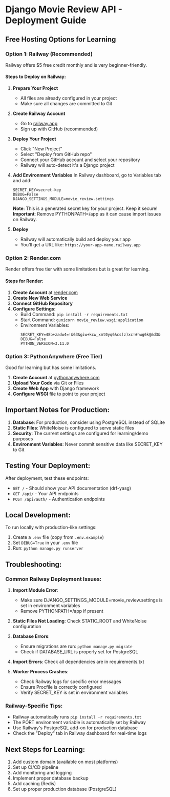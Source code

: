 # Django Movie Review API - Deployment Guide

## Free Hosting Options for Learning

### Option 1: Railway (Recommended)
Railway offers $5 free credit monthly and is very beginner-friendly.

#### Steps to Deploy on Railway:

1. **Prepare Your Project**
   - All files are already configured in your project
   - Make sure all changes are committed to Git

2. **Create Railway Account**
   - Go to [railway.app](https://railway.app)
   - Sign up with GitHub (recommended)

3. **Deploy Your Project**
   - Click "New Project"
   - Select "Deploy from GitHub repo"
   - Connect your GitHub account and select your repository
   - Railway will auto-detect it's a Django project

4. **Add Environment Variables**
   In Railway dashboard, go to Variables tab and add:
   ```
   SECRET_KEY=secret-key
   DEBUG=False
   DJANGO_SETTINGS_MODULE=movie_review.settings
   ```
   
   **Note**: This is a generated secret key for your project. Keep it secure!
   **Important**: Remove PYTHONPATH=/app as it can cause import issues on Railway.

5. **Deploy**
   - Railway will automatically build and deploy your app
   - You'll get a URL like: `https://your-app-name.railway.app`

### Option 2: Render.com
Render offers free tier with some limitations but is great for learning.

#### Steps for Render:

1. **Create Account** at [render.com](https://render.com)
2. **Create New Web Service**
3. **Connect GitHub Repository**
4. **Configure Settings:**
   - Build Command: `pip install -r requirements.txt`
   - Start Command: `gunicorn movie_review.wsgi:application`
   - Environment Variables:
     ```
     SECRET_KEY=48b+zadw4=!&63&giw+kcw_xmt0yq6&cs(z)xc!#hwg6k@&d3&
     DEBUG=False
     PYTHON_VERSION=3.11.0
     ```

### Option 3: PythonAnywhere (Free Tier)
Good for learning but has some limitations.

1. **Create Account** at [pythonanywhere.com](https://pythonanywhere.com)
2. **Upload Your Code** via Git or Files
3. **Create Web App** with Django framework
4. **Configure WSGI** file to point to your project

## Important Notes for Production:

1. **Database**: For production, consider using PostgreSQL instead of SQLite
2. **Static Files**: WhiteNoise is configured to serve static files
3. **Security**: The current settings are configured for learning/demo purposes
4. **Environment Variables**: Never commit sensitive data like SECRET_KEY to Git

## Testing Your Deployment:

After deployment, test these endpoints:
- `GET /` - Should show your API documentation (drf-yasg)
- `GET /api/` - Your API endpoints
- `POST /api/auth/` - Authentication endpoints

## Local Development:

To run locally with production-like settings:
1. Create a `.env` file (copy from `.env.example`)
2. Set `DEBUG=True` in your `.env` file
3. Run: `python manage.py runserver`

## Troubleshooting:

### Common Railway Deployment Issues:

1. **Import Module Error**: 
   - Make sure DJANGO_SETTINGS_MODULE=movie_review.settings is set in environment variables
   - Remove PYTHONPATH=/app if present

2. **Static Files Not Loading**: Check STATIC_ROOT and WhiteNoise configuration

3. **Database Errors**: 
   - Ensure migrations are run: `python manage.py migrate`
   - Check if DATABASE_URL is properly set for PostgreSQL

4. **Import Errors**: Check all dependencies are in requirements.txt

5. **Worker Process Crashes**:
   - Check Railway logs for specific error messages
   - Ensure Procfile is correctly configured
   - Verify SECRET_KEY is set in environment variables

### Railway-Specific Tips:
- Railway automatically runs `pip install -r requirements.txt`
- The PORT environment variable is automatically set by Railway
- Use Railway's PostgreSQL add-on for production database
- Check the "Deploy" tab in Railway dashboard for real-time logs

## Next Steps for Learning:

1. Add custom domain (available on most platforms)
2. Set up CI/CD pipeline
3. Add monitoring and logging
4. Implement proper database backup
5. Add caching (Redis)
6. Set up proper production database (PostgreSQL)
